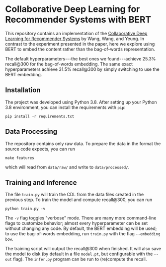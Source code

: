 # Collaborative Deep Learning for Recommender Systems with BERT

This repository contains an implementation of the [Collaborative Deep Learning
for Recommender Systems](http://wanghao.in/paper/KDD15_CDL.pdf) by Wang, Wang,
and Yeung.  In contrast to the experiment presented in the paper, here we
explore using BERT to embed the content rather than the bag-of-words
representation.

The default hyperparameters---the best ones we found---achieve 25.3% recall@300
for the bag-of-words embedding. The same exact hyperparameters achieve 31.5%
recall@300 by simply switching to use the BERT embedding.

## Installation

The project was developed using Python 3.8. After setting up your Python 3.8
environment, you can install the requirements with `pip`:
```
pip install -r requirements.txt
```

## Data Processing

The repository contains only raw data. To prepare the data in the format the
source code expects, you can run
```
make features
```
which will read from `data/raw/` and write to `data/processed/`.

## Training and Inference

The file `train.py` will train the CDL from the data files created in the
previous step.  To train the model and compute recall@300, you can run
```
python train.py -v
```
The `-v` flag toggles "verbose" mode. There are many more command-line flags
to customize behavior; almost every hyperparameter can be set without changing
any code. By default, the BERT embedding will be used; to use the bag-of-words
embedding, run `train.py` with the flag `--embedding bow`.

The training script will output the recall@300 when finished. It will also
save the model to disk (by default in a file `model.pt`, but configurable with
the `--out` flag). The `infer.py` program can be run to (re)compute the recall.
